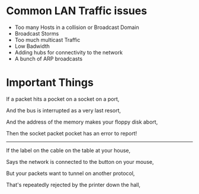 # Common LAN Traffic issues
* Too many Hosts in a collision or Broadcast Domain
* Broadcast Storms
* Too much multicast Traffic
* Low Badwidth
* Adding hubs for connectivity to the network
* A bunch of ARP broadcasts

# Important Things

If a packet hits a pocket on a socket on a port,

And the bus is interrupted as a very last resort, 

And the address of the memory makes your floppy disk abort, 

Then the socket packet pocket has an error to report!

---


If the label on the cable on the table at your house, 

Says the network is connected to the button on your mouse, 

But your packets want to tunnel on another protocol, 

That's repeatedly rejected by the printer down the hall,
